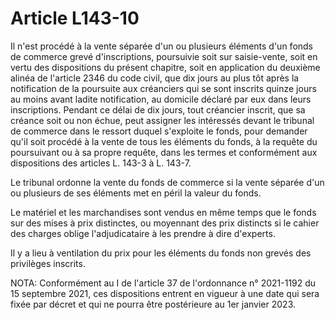 # Article L143-10

Il n'est procédé à la vente séparée d'un ou plusieurs éléments d'un fonds de commerce grevé d'inscriptions, poursuivie soit sur saisie-vente, soit en vertu des dispositions du présent chapitre, soit en application du deuxième alinéa de l'article 2346 du code civil, que dix jours au plus tôt après la notification de la poursuite aux créanciers qui se sont inscrits quinze jours au moins avant ladite notification, au domicile déclaré par eux dans leurs inscriptions. Pendant ce délai de dix jours, tout créancier inscrit, que sa créance soit ou non échue, peut assigner les intéressés devant le tribunal de commerce dans le ressort duquel s'exploite le fonds, pour demander qu'il soit procédé à la vente de tous les éléments du fonds, à la requête du poursuivant ou à sa propre requête, dans les termes et conformément aux dispositions des articles L. 143-3 à L. 143-7.

Le tribunal ordonne la vente du fonds de commerce si la vente séparée d'un ou plusieurs de ses éléments met en péril la valeur du fonds.

Le matériel et les marchandises sont vendus en même temps que le fonds sur des mises à prix distinctes, ou moyennant des prix distincts si le cahier des charges oblige l'adjudicataire à les prendre à dire d'experts.

Il y a lieu à ventilation du prix pour les éléments du fonds non grevés des privilèges inscrits.

NOTA:
Conformément au I de l'article 37 de l'ordonnance n° 2021-1192 du 15 septembre 2021, ces dispositions entrent en vigueur à une date qui sera fixée par décret et qui ne pourra être postérieure au 1er janvier 2023.
